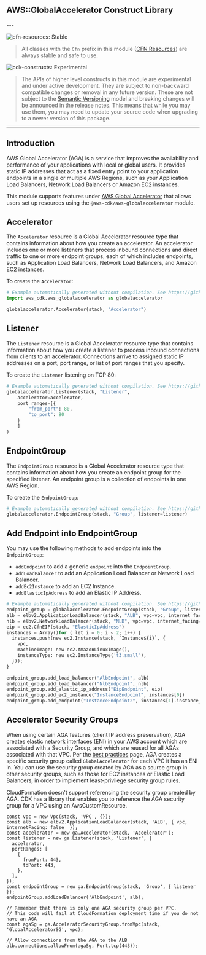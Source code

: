 ## AWS::GlobalAccelerator Construct Library

<!--BEGIN STABILITY BANNER-->---


![cfn-resources: Stable](https://img.shields.io/badge/cfn--resources-stable-success.svg?style=for-the-badge)

> All classes with the `Cfn` prefix in this module ([CFN Resources](https://docs.aws.amazon.com/cdk/latest/guide/constructs.html#constructs_lib)) are always stable and safe to use.

![cdk-constructs: Experimental](https://img.shields.io/badge/cdk--constructs-experimental-important.svg?style=for-the-badge)

> The APIs of higher level constructs in this module are experimental and under active development. They are subject to non-backward compatible changes or removal in any future version. These are not subject to the [Semantic Versioning](https://semver.org/) model and breaking changes will be announced in the release notes. This means that while you may use them, you may need to update your source code when upgrading to a newer version of this package.

---
<!--END STABILITY BANNER-->

## Introduction

AWS Global Accelerator (AGA) is a service that improves the availability and performance of your applications with local or global users. It provides static IP addresses that act as a fixed entry point to your application endpoints in a single or multiple AWS Regions, such as your Application Load Balancers, Network Load Balancers or Amazon EC2 instances.

This module supports features under [AWS Global Accelerator](https://docs.aws.amazon.com/AWSCloudFormation/latest/UserGuide/AWS_GlobalAccelerator.html) that allows users set up resources using the `@aws-cdk/aws-globalaccelerator` module.

## Accelerator

The `Accelerator` resource is a Global Accelerator resource type that contains information about how you create an accelerator. An accelerator includes one or more listeners that process inbound connections and direct traffic to one or more endpoint groups, each of which includes endpoints, such as Application Load Balancers, Network Load Balancers, and Amazon EC2 instances.

To create the `Accelerator`:

```python
# Example automatically generated without compilation. See https://github.com/aws/jsii/issues/826
import aws_cdk.aws_globalaccelerator as globalaccelerator

globalaccelerator.Accelerator(stack, "Accelerator")
```

## Listener

The `Listener` resource is a Global Accelerator resource type that contains information about how you create a listener to process inbound connections from clients to an accelerator. Connections arrive to assigned static IP addresses on a port, port range, or list of port ranges that you specify.

To create the `Listener` listening on TCP 80:

```python
# Example automatically generated without compilation. See https://github.com/aws/jsii/issues/826
globalaccelerator.Listener(stack, "Listener",
    accelerator=accelerator,
    port_ranges=[{
        "from_port": 80,
        "to_port": 80
    }
    ]
)
```

## EndpointGroup

The `EndpointGroup` resource is a Global Accelerator resource type that contains information about how you create an endpoint group for the specified listener. An endpoint group is a collection of endpoints in one AWS Region.

To create the `EndpointGroup`:

```python
# Example automatically generated without compilation. See https://github.com/aws/jsii/issues/826
globalaccelerator.EndpointGroup(stack, "Group", listener=listener)
```

## Add Endpoint into EndpointGroup

You may use the following methods to add endpoints into the `EndpointGroup`:

* `addEndpoint` to add a generic `endpoint` into the `EndpointGroup`.
* `addLoadBalancer` to add an Application Load Balancer or Network Load Balancer.
* `addEc2Instance` to add an EC2 Instance.
* `addElasticIpAddress` to add an Elastic IP Address.

```python
# Example automatically generated without compilation. See https://github.com/aws/jsii/issues/826
endpoint_group = globalaccelerator.EndpointGroup(stack, "Group", listener=listener)
alb = elbv2.ApplicationLoadBalancer(stack, "ALB", vpc=vpc, internet_facing=True)
nlb = elbv2.NetworkLoadBalancer(stack, "NLB", vpc=vpc, internet_facing=True)
eip = ec2.CfnEIP(stack, "ElasticIpAddress")
instances = Array()for ( let i = 0; i < 2; i++) {
  instances.push(new ec2.Instance(stack, `Instance${i}`, {
    vpc,
    machineImage: new ec2.AmazonLinuxImage(),
    instanceType: new ec2.InstanceType('t3.small'),
  }));
}

endpoint_group.add_load_balancer("AlbEndpoint", alb)
endpoint_group.add_load_balancer("NlbEndpoint", nlb)
endpoint_group.add_elastic_ip_address("EipEndpoint", eip)
endpoint_group.add_ec2_instance("InstanceEndpoint", instances[0])
endpoint_group.add_endpoint("InstanceEndpoint2", instances[1].instance_id)
```

## Accelerator Security Groups

When using certain AGA features (client IP address preservation), AGA creates elastic network interfaces (ENI) in your AWS account which are
associated with a Security Group, and which are reused for all AGAs associated with that VPC. Per the
[best practices](https://docs.aws.amazon.com/global-accelerator/latest/dg/best-practices-aga.html) page, AGA creates a specific security group
called `GlobalAccelerator` for each VPC it has an ENI in. You can use the security group created by AGA as a source group in other security
groups, such as those for EC2 instances or Elastic Load Balancers, in order to implement least-privilege security group rules.

CloudFormation doesn't support referencing the security group created by AGA. CDK has a library that enables you to reference the AGA security group
for a VPC using an AwsCustomResource.

```
const vpc = new Vpc(stack, 'VPC', {});
const alb = new elbv2.ApplicationLoadBalancer(stack, 'ALB', { vpc, internetFacing: false  });
const accelerator = new ga.Accelerator(stack, 'Accelerator');
const listener = new ga.Listener(stack, 'Listener', {
  accelerator,
  portRanges: [
    {
      fromPort: 443,
      toPort: 443,
    },
  ],
});
const endpointGroup = new ga.EndpointGroup(stack, 'Group', { listener });
endpointGroup.addLoadBalancer('AlbEndpoint', alb);

// Remember that there is only one AGA security group per VPC.
// This code will fail at CloudFormation deployment time if you do not have an AGA
const agaSg = ga.AcceleratorSecurityGroup.fromVpc(stack, 'GlobalAcceleratorSG', vpc);

// Allow connections from the AGA to the ALB
alb.connections.allowFrom(agaSg, Port.tcp(443));
```

